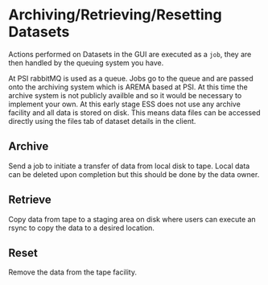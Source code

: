 # Archiving/Retrieving/Resetting Datasets

Actions performed on Datasets in the GUI are executed as a `job`, they are then handled by the queuing system you have. 

At PSI rabbitMQ is used as a queue. Jobs go to the queue and are passed onto the archiving system which is AREMA based at PSI. At this time the archive system is not publicly availble
and so it would be necessary to implement your own. At this early stage ESS does not use any archive facility and all data is stored on disk. This means data files can be accessed directly using the files tab of dataset details in the client.


## Archive
Send a job to initiate a transfer of data from local disk to tape. Local data can be deleted upon completion but this should be done by the data owner.


## Retrieve
Copy data from tape to a staging area on disk where users can execute an rsync to copy the data to a desired location.


## Reset
Remove the data from the tape facility.




